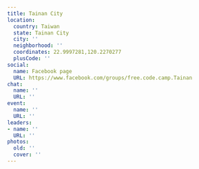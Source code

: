 ```yaml
---
title: Tainan City
location:
  country: Taiwan
  state: Tainan City
  city: ''
  neighborhood: ''
  coordinates: 22.9997281,120.2270277
  plusCode: ''
social:
  name: Facebook page
  URL: https://www.facebook.com/groups/free.code.camp.Tainan
chat:
  name: ''
  URL: ''
event:
  name: ''
  URL: ''
leaders:
- name: ''
  URL: ''
photos:
  old: ''
  cover: ''
---
```


